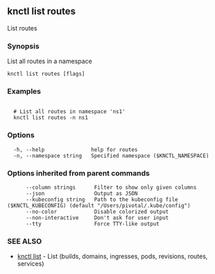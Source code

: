 ## knctl list routes

List routes

### Synopsis

List all routes in a namespace

```
knctl list routes [flags]
```

### Examples

```

  # List all routes in namespace 'ns1'
  knctl list routes -n ns1
```

### Options

```
  -h, --help               help for routes
  -n, --namespace string   Specified namespace ($KNCTL_NAMESPACE)
```

### Options inherited from parent commands

```
      --column strings      Filter to show only given columns
      --json                Output as JSON
      --kubeconfig string   Path to the kubeconfig file ($KNCTL_KUBECONFIG) (default "/Users/pivotal/.kube/config")
      --no-color            Disable colorized output
      --non-interactive     Don't ask for user input
      --tty                 Force TTY-like output
```

### SEE ALSO

* [knctl list](knctl_list.md)	 - List (builds, domains, ingresses, pods, revisions, routes, services)

